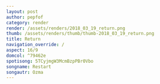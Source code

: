 ```yaml
---
layout: post
author: pepfof
category: render
render: /assets/renders/2018_03_19_return.png
thumb: /assets/renders/thumb/thumb-2018_03_19_return.png
title: Return
navigation_override: /
aspect: 16/9
domcol: ^79462e
spotisong: 5TCyjmgW3McmBzpPBr0Vbo
songname: Restart
songautr: Ozma
---
```


<!--USER BEGIN 1-->

<!--USER END 1-->

<!--more-->
<!--USER BEGIN 2-->

<!--USER END 2-->

